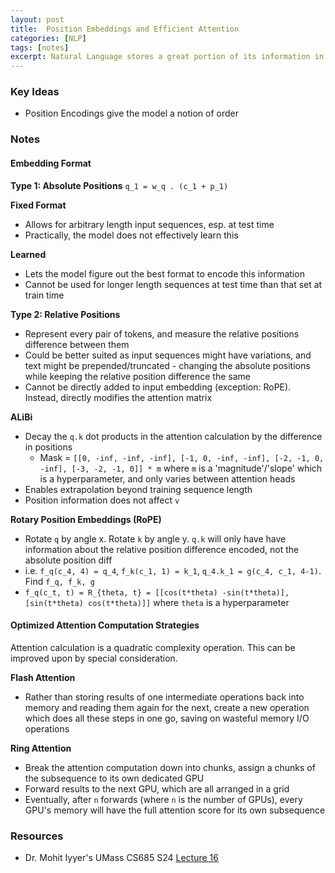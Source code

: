 ```yaml
---
layout: post
title:  Position Embeddings and Efficient Attention
categories: [NLP]
tags: [notes]
excerpt: Natural Language stores a great portion of its information in the ordering of it's constituents. Positional Encodings are key to including this information in effectively using the self-attention mechanism
---
```


### Key Ideas
- Position Encodings give the model a notion of order


### Notes
#### Embedding Format
**Type 1: Absolute Positions**
`q_1 = w_q . (c_1 + p_1)`

**Fixed Format**
- Allows for arbitrary length input sequences, esp. at test time
- Practically, the model does not effectively learn this

**Learned**
- Lets the model figure out the best format to encode this information
- Cannot be used for longer length sequences at test time than that set at train time

**Type 2: Relative Positions**
- Represent every pair of tokens, and measure the relative positions difference between them
- Could be better suited as input sequences might have variations, and text might be prepended/truncated - changing the absolute positions while keeping the relative position difference the same
- Cannot be directly added to input embedding (exception: RoPE). Instead, directly modifies the attention matrix

**ALiBi**
- Decay the `q.k` dot products in the attention calculation by the difference in positions
    - Mask = `[[0, -inf, -inf, -inf], [-1, 0, -inf, -inf], [-2, -1, 0, -inf], [-3, -2, -1, 0]] * m` where `m` is a 'magnitude'/'slope' which is a hyperparameter, and only varies between attention heads
- Enables extrapolation beyond training sequence length
- Position information does not affect `v`

**Rotary Position Embeddings (RoPE)**
- Rotate `q` by angle x. Rotate `k` by angle y. `q.k` will only have have information about the relative position difference encoded, not the absolute position diff
- i.e. `f_q(c_4, 4) = q_4`, `f_k(c_1, 1) = k_1`, `q_4.k_1 = g(c_4, c_1, 4-1)`. Find `f_q, f_k, g`
- `f_q(c_t, t) = R_{theta, t} = [[cos(t*theta) -sin(t*theta)], [sin(t*theta) cos(t*theta)]]` where `theta` is a hyperparameter

#### Optimized Attention Computation Strategies
Attention calculation is a quadratic complexity operation. This can be improved upon by special consideration.

**Flash Attention**
- Rather than storing results of one intermediate operations back into memory and reading them again for the next, create a new operation which does all these steps in one go, saving on wasteful memory I/O operations

**Ring Attention**
- Break the attention computation down into chunks, assign a chunks of the subsequence to its own dedicated GPU
- Forward results to the next GPU, which are all arranged in a grid
- Eventually, after `n` forwards (where `n` is the number of GPUs), every GPU's memory will have the full attention score for its own subsequence

### Resources
- Dr. Mohit Iyyer's UMass CS685 S24 [Lecture 16](https://www.youtube.com/watch?v=cG3PQX64rKE)

